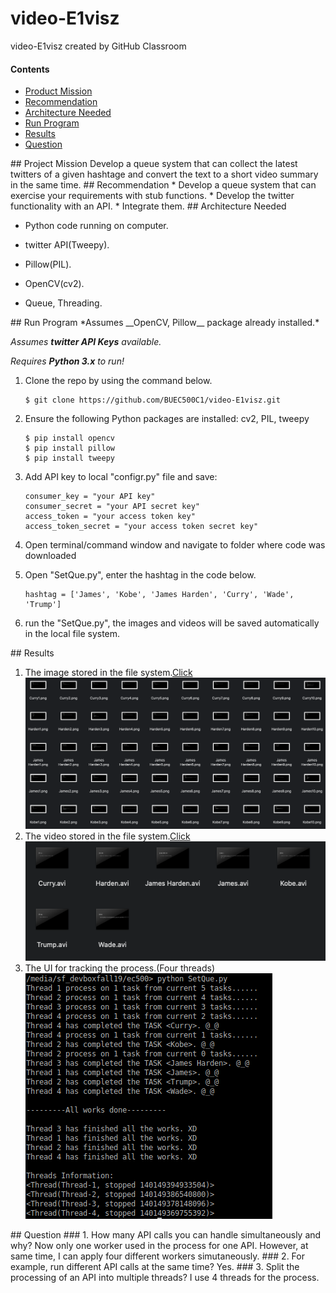 # video-E1visz
video-E1visz created by GitHub Classroom

#### Contents

* [Product Mission](#product-mission)
* [Recommendation](#Recommendation)
* [Architecture Needed](#architecture-needed)
* [Run Program](#run-program)
* [Results](#test-cases)
* [Question](#lessons-learned)

<a name="product-mission"/>
## Project Mission
Develop a queue system that can collect the latest twitters of a given hashtage and convert the text to a short video summary in the same time.  

<a name="Recommendation"/>
## Recommendation
* Develop a queue system that can exercise your requirements with stub functions.  
* Develop the twitter functionality with an API.  
* Integrate them.  

<a name="architecture-needed"/>
## Architecture Needed

* Python code running on computer.    

* twitter API(Tweepy).  

* Pillow(PIL).  

* OpenCV(cv2).  

* Queue, Threading.  

<a name="run-program"/>
## Run Program
*Assumes __OpenCV, Pillow__ package already installed.*

*Assumes __twitter API Keys__ available.*

*Requires __Python 3.x__ to run!*

1. Clone the repo by using the command below.
   ```
   $ git clone https://github.com/BUEC500C1/video-E1visz.git
   ```

2. Ensure the following Python packages are installed: cv2, PIL, tweepy
   ```
   $ pip install opencv  
   $ pip install pillow
   $ pip install tweepy
   ```
3. Add API key to local "configr.py" file and save:  
   ```
   consumer_key = "your API key"
   consumer_secret = "your API secret key"
   access_token = "your access token key"
   access_token_secret = "your access token secret key"
   ```
4. Open terminal/command window and navigate to folder where code was downloaded

5. Open "SetQue.py", enter the hashtag in the code below.
   ```
   hashtag = ['James', 'Kobe', 'James Harden', 'Curry', 'Wade', 'Trump']
   ```
6. run the "SetQue.py", the images and videos will be saved automatically in the local file system.

<a name="test-cases"/>
## Results

1. The image stored in the file system.[Click](https://github.com/BUEC500C1/video-E1visz/tree/master/img)  
   <img src="img/Img result.png">
2. The video stored in the file system.[Click](https://github.com/BUEC500C1/video-E1visz/tree/master/Video)  
   <img src="img/Video result.png">
3. The UI for tracking the process.(Four threads)  
   <img src="img/Interface.png">

<a name="lessons-learned"/>
## Question
### 1. How many API calls you can handle simultaneously and why?  
      Now only one worker used in the process for one API. However, at same time, I can apply four different workers simutaneously.
### 2. For example, run different API calls at the same time?  
      Yes.
### 3. Split the processing of an API into multiple threads?  
      I use 4 threads for the process. 



